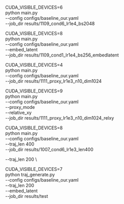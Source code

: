 
CUDA_VISIBLE_DEVICES=6 \
python main.py \
--config configs/baseline_our.yaml \
--job_dir results/1109_cond6_lr1e4_bs2048

CUDA_VISIBLE_DEVICES=8 \
python main.py \
--config configs/baseline_our.yaml \
--embed_latent \
--job_dir results/1109_cond1_lr1e4_bs256_embedlatent

CUDA_VISIBLE_DEVICES=4 \
python main.py \
--config configs/baseline_our.yaml \
--job_dir results/1111_proxy_lr1e3_n10_dim1024

CUDA_VISIBLE_DEVICES=9 \
python main.py \
--config configs/baseline_our.yaml \
--proxy_mode \
--relative_xy \
--job_dir results/1111_proxy_lr1e3_n10_dim1024_relxy




CUDA_VISIBLE_DEVICES=8 \
python main.py \
--config configs/baseline_our.yaml \
--traj_len 400 \
--job_dir results/1007_cond6_lr1e3_len400






--traj_len 200 \

CUDA_VISIBLE_DEVICES=7 \
python traj_generate.py \
--config configs/baseline_our.yaml \
--traj_len 200 \
--embed_latent \
--job_dir results/test